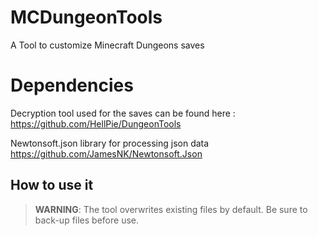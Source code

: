 # MCDungeonTools
A Tool to customize Minecraft Dungeons saves
# Dependencies
Decryption tool used for the saves can be found here : https://github.com/HellPie/DungeonTools

Newtonsoft.json library for processing json data https://github.com/JamesNK/Newtonsoft.Json

## How to use it

> **WARNING**: The tool overwrites existing files by default. Be sure to back-up files before use.
